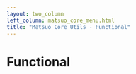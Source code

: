 ```yaml
---
layout: two_column
left_column: matsuo_core_menu.html
title: "Matsuo Core Utils - Functional"
---
```


# Functional